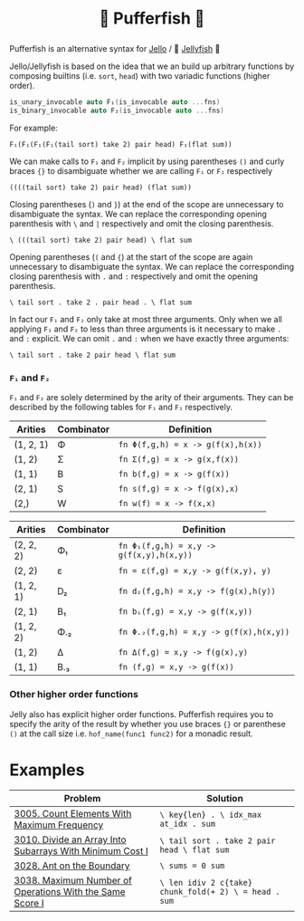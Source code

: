 # <p align="center">🐡 Pufferfish 🐡</p>

Pufferfish is an alternative syntax for [Jello](https://github.com/codereport/jello)
/ 🪼 [Jellyfish](https://github.com/codereport/jellyfish) 🪼

Jello/Jellyfish is based on the idea that we an build up arbitrary functions by composing builtins (i.e. `sort`, `head`) with two variadic functions (higher order).
```c++
is_unary_invocable auto F₁(is_invocable auto ...fns)
is_binary_invocable auto F₂(is_invocable auto ...fns)
```
For example:
```
F₁(F₁(F₁(F₁(tail sort) take 2) pair head) F₁(flat sum))
```

We can make calls to `F₁` and `F₂` implicit by using parentheses `()` and curly braces `{}` to disambiguate whether we are calling `F₁` or `F₂` respectively

```
((((tail sort) take 2) pair head) (flat sum))
```
Closing parentheses (`)` and `}`) at the end of the scope are unnecessary to disambiguate the syntax.
We can replace the corresponding opening parenthesis with `\` and `|` respectively and omit the closing parenthesis.

```
\ (((tail sort) take 2) pair head) \ flat sum
```

Opening parentheses (`(` and `{`) at the start of the scope are again unnecessary to disambiguate the syntax.
We can replace the corresponding closing parenthesis with `.` and `:` respectively and omit the opening parenthesis.

```
\ tail sort . take 2 . pair head . \ flat sum
```

In fact our `F₁` and `F₂` only take at most three arguments. Only when we all applying `F₁` and `F₂` to less than three arguments is it necessary to make `.` and `:` explicit.
We can omit `.` and `:` when we have exactly three arguments:
```
\ tail sort . take 2 pair head \ flat sum
```

### `F₁` and `F₂`

`F₁` and `F₂` are solely determined by the arity of their arguments.
They can be described by the following tables for `F₁` and `F₂` respectively.

| Arities | Combinator | Definition |
| --- | --- | --- |
| (1, 2, 1) |  Φ  | `fn Φ(f,g,h) = x -> g(f(x),h(x))` |
| (1, 2) |  Σ  |  `fn Σ(f,g) = x -> g(x,f(x))` |
| (1, 1) |  B  |`fn b(f,g) = x -> g(f(x))` |
| (2, 1) |  S  | `fn s(f,g) = x -> f(g(x),x)` |
| (2,) |  W  | `fn w(f) = x -> f(x,x)` |


| Arities | Combinator | Definition |
| --- | --- | -- |
| (2, 2, 2)  |  Φ₁ | `fn Φ₁(f,g,h) = x,y -> g(f(x,y),h(x,y))` |
| (2, 2) |  ε | `fn = ε(f,g) = x,y -> g(f(x,y), y)` |
| (1, 2, 1) |  D₂ | `fn d₂(f,g,h) = x,y -> f(g(x),h(y))` |
| (2, 1) |  B₁ |`fn b₁(f,g) = x,y -> g(f(x,y))` |
| (1, 2, 2) |  Φ.₂ | `fn Φ.₂(f,g,h) = x,y -> g(f(x),h(x,y))` |
| (1, 2) |  Δ |  `fn Δ(f,g) = x,y -> f(g(x),y)` |
| (1, 1) |  B.₃ | `fn (f,g) = x,y -> g(f(x))` |



### Other higher order functions
Jelly also has explicit higher order functions. Pufferfish requires you to specify the arity of the result by whether you use braces `{}` or parenthese `()` at the call size i.e. `hof_name(func1 func2)` for a monadic result.

# Examples
| Problem | Solution |
|---------|----------|
| [3005. Count Elements With Maximum Frequency](https://leetcode.com/contest/weekly-contest-380/problems/count-elements-with-maximum-frequency/) | `\ key{len} . \ idx_max at_idx . sum` |
| [3010. Divide an Array Into Subarrays With Minimum Cost I](https://leetcode.com/contest/biweekly-contest-122/problems/divide-an-array-into-subarrays-with-minimum-cost-i/) | `\ tail sort . take 2 pair head \ flat sum` |
| [3028. Ant on the Boundary](https://leetcode.com/contest/weekly-contest-383/problems/ant-on-the-boundary/) | `\ sums = 0 sum` |
| [3038. Maximum Number of Operations With the Same Score I](https://leetcode.com/contest/biweekly-contest-124/problems/maximum-number-of-operations-with-the-same-score-i/) | `\ len idiv 2 c{take} chunk_fold(+ 2) \ = head . sum` |
